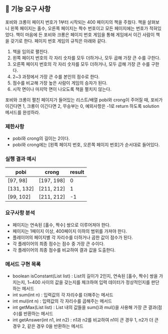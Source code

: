 ## 🚀 기능 요구 사항

포비와 크롱이 페이지 번호가 1부터 시작되는 400 페이지의 책을 주웠다. 책을 살펴보니 왼쪽 페이지는 홀수, 오른쪽 페이지는 짝수 번호이고 모든 페이지에는 번호가 적혀있었다. 책이 마음에 든 포비와 크롱은 페이지 번호 게임을 통해 게임에서 이긴 사람이 책을 갖기로 한다. 페이지 번호 게임의 규칙은 아래와 같다.

1. 책을 임의로 펼친다.
2. 왼쪽 페이지 번호의 각 자리 숫자를 모두 더하거나, 모두 곱해 가장 큰 수를 구한다.
3. 오른쪽 페이지 번호의 각 자리 숫자를 모두 더하거나, 모두 곱해 가장 큰 수를 구한다.
4. 2~3 과정에서 가장 큰 수를 본인의 점수로 한다.
5. 점수를 비교해 가장 높은 사람이 게임의 승자가 된다.
6. 시작 면이나 마지막 면이 나오도록 책을 펼치지 않는다.

포비와 크롱이 펼친 페이지가 들어있는 리스트/배열 pobi와 crong이 주어질 때, 포비가 이긴다면 1, 크롱이 이긴다면 2, 무승부는 0, 예외사항은 -1로 return 하도록 solution 메서드를 완성하라.

### 제한사항

- pobi와 crong의 길이는 2이다.
- pobi와 crong에는 [왼쪽 페이지 번호, 오른쪽 페이지 번호]가 순서대로 들어있다.

### 실행 결과 예시

| pobi | crong | result |
| --- | --- | --- |
| [97, 98] | [197, 198] | 0 |
| [131, 132] | [211, 212] | 1 |
| [99, 102] | [211, 212] | -1 |

### 요구사항 분석

- 페이지는 연속된 [홀수, 짝수] 쌍으로 이루어져야 한다. 
- 페이지는 1페이지 이상, 400페이지 이하의 범위를 가져야 한다.
- 플레이어의 페이지별 각 자리수를 더하거나 곱한 값이 점수가 된다.
- 각 플레이어의 최종 점수는 점수 중 가장 큰 수이다.
- 각 플레이어의 최종 점수를 비교하여 결과 값을 도출한다.


### 메서드 구현 목록
- boolean isConstant(List<Integer> list) : List의 길이가 2인지, 연속된 [홀수, 짝수] 쌍을 가지는지, 1~400 사이의 값을 갖는지를 체크하여 입력 데이터가 정상적인지를 판단하는 메서드
- int sum(int n) : 입력값의 각 자리수를 더해주는 메서드
- int mul(int n) : 입력값의 각 자리수를 곱해주는 메서드
- int getMax(List<Integer> list) : List 내의 값들을 sum()과 mul()을 사용해 가장 큰 결과(점수)를 반환하는 메서드
- int getAnswer(int n1, int n2) : n1과 n2를 비교하여 n1이 큰 경우 1, n2가 더 큰 경우 2,  같은 경우 0을 반환하는 메서드